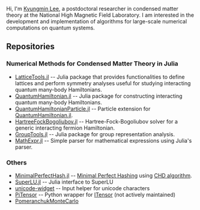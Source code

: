 Hi, I'm [Kyungmin Lee](https://kyungminlee.org), a postdoctoral researcher in condensed matter theory at the National High Magnetic Field Laboratory.
I am interested in the development and implementation of algorithms for large-scale numerical computations on quantum systems.

## Repositories

### Numerical Methods for Condensed Matter Theory in Julia

- [LatticeTools.jl](https://github.com/kyungminlee/LatticeTools.jl) -- Julia package that provides functionalities to define lattices and perform symmetry analyses useful for studying interacting quantum many-body Hamiltonians.
- [QuantumHamiltonian.jl](https://github.com/kyungminlee/QuantumHamiltonian.jl) -- Julia package for constructing interacting quantum many-body Hamiltonians.
- [QuantumHamiltonianParticle.jl](https://github.com/kyungminlee/QuantumHamiltonianParticle.jl) -- Particle extension for [QuantumHamiltonian.jl](https://github.com/kyungminlee/QuantumHamiltonian.jl).
- [HartreeFockBogoliubov.jl](https://github.com/kyungminlee/HartreeFockBogoliubov.jl) -- Hartree-Fock-Bogoliubov solver for a generic interacting fermion Hamiltonian.
- [GroupTools.jl](https://github.com/kyungminlee/GroupTools.jl) -- Julia package for group representation analysis.
- [MathExpr.jl](https://github.com/kyungminlee/MathExpr.jl) -- Simple parser for mathematical expressions using Julia's parser.

### Others
- [MinimalPerfectHash.jl](https://github.com/kyungminlee/MinimalPerfectHash.jl) -- [Minimal Perfect Hashing](https://en.wikipedia.org/wiki/Perfect_hash_function) using [CHD algorithm](http://cmph.sourceforge.net/papers/esa09.pdf).
- [SuperLU.jl](https://github.com/kyungminlee/SuperLU.jl) -- Julia interface to SuperLU
- [unicode-widget](https://github.com/kyungminlee/unicode-widget) -- Input helper for unicode characters
- [PiTensor](https://github.com/kyungminlee/PiTensor) -- Python wrapper for [ITensor](http://itensor.org/) (not actively maintained)
- [PomeranchukMonteCarlo](https://github.com/kyungminlee/PomeranchukMonteCarlo)
